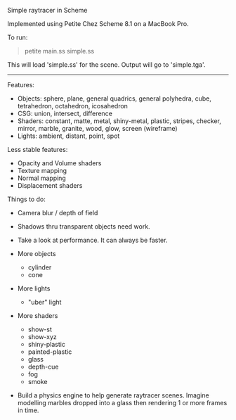 Simple raytracer in Scheme

Implemented using Petite Chez Scheme 8.1 on a MacBook Pro.

To run:
> petite main.ss simple.ss

This will load 'simple.ss' for the scene. Output will go to 'simple.tga'.

---

Features:

  - Objects: sphere, plane, general quadrics, general polyhedra, cube, 
    tetrahedron, octahedron, icosahedron
  - CSG: union, intersect, difference
  - Shaders: constant, matte, metal, shiny-metal, plastic, stripes, checker,
    mirror, marble, granite, wood, glow, screen (wireframe)
  - Lights: ambient, distant, point, spot

Less stable features:

  - Opacity and Volume shaders
  - Texture mapping
  - Normal mapping
  - Displacement shaders

Things to do:

- Camera blur / depth of field

- Shadows thru transparent objects need work.

- Take a look at performance. It can always be faster.

- More objects
  - cylinder
  - cone

- More lights
  - "uber" light

- More shaders
  - show-st
  - show-xyz
  - shiny-plastic
  - painted-plastic
  - glass
  - depth-cue
  - fog
  - smoke

- Build a physics engine to help generate raytracer scenes. Imagine
  modelling marbles dropped into a glass then rendering 1 or more
  frames in time.
